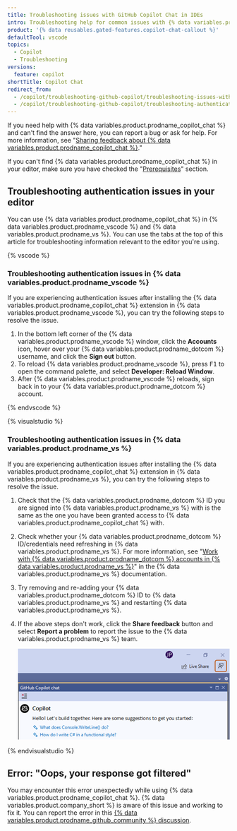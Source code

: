 ```yaml
---
title: Troubleshooting issues with GitHub Copilot Chat in IDEs
intro: Troubleshooting help for common issues with {% data variables.product.prodname_copilot_chat %} in your IDE.
product: '{% data reusables.gated-features.copilot-chat-callout %}'
defaultTool: vscode
topics:
  - Copilot
  - Troubleshooting
versions:
  feature: copilot
shortTitle: Copilot Chat
redirect_from:
  - /copilot/troubleshooting-github-copilot/troubleshooting-issues-with-github-copilot-chat
  - /copilot/troubleshooting-github-copilot/troubleshooting-authentication-issues-with-github-copilot-chat
---
```


If you need help with {% data variables.product.prodname_copilot_chat %} and can't find the answer here, you can report a bug or ask for help. For more information, see "[Sharing feedback about {% data variables.product.prodname_copilot_chat %}](/copilot/github-copilot-chat/copilot-chat-in-ides/using-github-copilot-chat-in-your-ide#sharing-feedback-about-github-copilot-chat)."

If you can't find {% data variables.product.prodname_copilot_chat %} in your editor, make sure you have checked the "[Prerequisites](/copilot/github-copilot-chat/copilot-chat-in-ides/using-github-copilot-chat-in-your-ide#prerequisites)" section.

## Troubleshooting authentication issues in your editor

You can use {% data variables.product.prodname_copilot_chat %} in {% data variables.product.prodname_vscode %} and {% data variables.product.prodname_vs %}. You can use the tabs at the top of this article for troubleshooting information relevant to the editor you're using.

{% vscode %}

### Troubleshooting authentication issues in {% data variables.product.prodname_vscode %}

If you are experiencing authentication issues after installing the {% data variables.product.prodname_copilot_chat %} extension in {% data variables.product.prodname_vscode %}, you can try the following steps to resolve the issue.

1. In the bottom left corner of the {% data variables.product.prodname_vscode %} window, click the **Accounts** icon, hover over your {% data variables.product.prodname_dotcom %} username, and click the **Sign out** button.
1. To reload {% data variables.product.prodname_vscode %}, press <kbd>F1</kbd> to open the command palette, and select **Developer: Reload Window**.
1. After {% data variables.product.prodname_vscode %} reloads, sign back in to your {% data variables.product.prodname_dotcom %} account.

{% endvscode %}

{% visualstudio %}

### Troubleshooting authentication issues in {% data variables.product.prodname_vs %}

If you are experiencing authentication issues after installing the {% data variables.product.prodname_copilot_chat %} extension in {% data variables.product.prodname_vs %}, you can try the following steps to resolve the issue.

1. Check that the {% data variables.product.prodname_dotcom %} ID you are signed into {% data variables.product.prodname_vs %} with is the same as the one you have been granted access to {% data variables.product.prodname_copilot_chat %} with.
1. Check whether your {% data variables.product.prodname_dotcom %} ID/credentials need refreshing in {% data variables.product.prodname_vs %}. For more information, see "[Work with {% data variables.product.prodname_dotcom %} accounts in {% data variables.product.prodname_vs %}](https://learn.microsoft.com/en-us/visualstudio/ide/work-with-github-accounts?view=vs-2022)" in the {% data variables.product.prodname_vs %} documentation.
1. Try removing and re-adding your {% data variables.product.prodname_dotcom %} ID to {% data variables.product.prodname_vs %} and restarting {% data variables.product.prodname_vs %}.
1. If the above steps don't work, click the **Share feedback** button and select **Report a problem** to report the issue to the {% data variables.product.prodname_vs %} team.

    ![Screenshot of the share feedback button in {% data variables.product.prodname_vs %}.](/assets/images/help/copilot/vs-share-feedback-button.png)

{% endvisualstudio %}

## Error: "Oops, your response got filtered"

You may encounter this error unexpectedly while using {% data variables.product.prodname_copilot_chat %}. {% data variables.product.company_short %} is aware of this issue and working to fix it. You can report the error in this [{% data variables.product.prodname_github_community %} discussion](https://github.com/orgs/community/discussions/56134).
